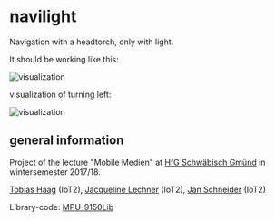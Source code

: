 # navilight
Navigation with a headtorch, only with light.

It should be working like this:

![visualization](https://github.com/JanPSchneider/navilight/blob/master/lightexamples.jpg)

visualization of turning left:

![visualization](https://media.giphy.com/media/l3mZ8iYYwThV2avcI/giphy.gif)

## general information 

Project of the lecture "Mobile Medien" at [HfG Schwäbisch Gmünd](http://www.hfg-gmuend.de) in wintersemester 2017/18.

[Tobias Haag](https://iot.hfg-gmuend.de/author/tobias_haag) (IoT2),
[Jacqueline Lechner](https://iot.hfg-gmuend.de/author/jacqueline_lechner) (IoT2),
[Jan Schneider](http://jan-patrick.de) (IoT2)

Library-code: [MPU-9150Lib](http://www.mellottsvrpage.com/wp-content/uploads/2014/05/MPU9150Lib-master.zip)
